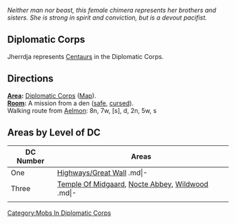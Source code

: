 *Neither man nor beast, this female chimera represents her brothers and
sisters. She is strong in spirit and conviction, but is a devout
pacifist.*

## Diplomatic Corps

Jherrdja represents [Centaurs](Centaurs "wikilink") in the Diplomatic
Corps.

## Directions

**[Area](:Category:_Areas.md "wikilink"):** [Diplomatic
Corps](:Category:_Diplomatic_Corps.md "wikilink")
([Map](Diplomatic_Corps_Map.md "wikilink")).  
**[Room](:Category:_Rooms.md "wikilink"):** A mission from a den
([safe](Safe_Rooms.md "wikilink"),
[cursed](Cursed_Rooms.md "wikilink")).  
Walking route from [Aelmon](Aelmon.md "wikilink"): 8n, 7w, \[s\], d, 2n,
5w, s

## Areas by Level of DC

| DC Number | Areas                                                                                                                              |
|-----------|------------------------------------------------------------------------------------------------------------------------------------|
| One       | [Highways/Great Wall](Highways/Great_Wall "wikilink") .md\|-                                                                       |
| Three     | [Temple Of Midgaard](Temple_Of_Midgaard "wikilink"), [Nocte Abbey](Nocte_Abbey "wikilink"), [Wildwood](Wildwood "wikilink") .md\|- |
|           |                                                                                                                                    |

[Category:Mobs In Diplomatic
Corps](Category:Mobs_In_Diplomatic_Corps "wikilink")
